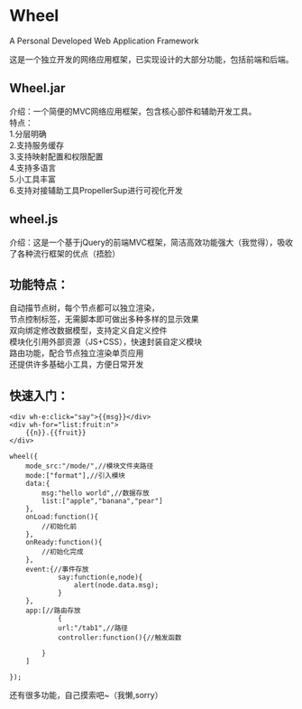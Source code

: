 # Wheel
A Personal Developed Web Application Framework


这是一个独立开发的网络应用框架，已实现设计的大部分功能，包括前端和后端。

## Wheel.jar 

介绍：一个简便的MVC网络应用框架，包含核心部件和辅助开发工具。  
特点：  
1.分层明确  
2.支持服务缓存  
3.支持映射配置和权限配置  
4.支持多语言  
5.小工具丰富  
6.支持对接辅助工具PropellerSup进行可视化开发  

## wheel.js

介绍：这是一个基于jQuery的前端MVC框架，简洁高效功能强大（我觉得），吸收了各种流行框架的优点（捂脸）

## 功能特点：
自动描节点树，每个节点都可以独立渲染，  
节点控制标签，无需脚本即可做出多种多样的显示效果  
双向绑定修改数据模型，支持定义自定义控件  
模块化引用外部资源（JS+CSS），快速封装自定义模块  
路由功能，配合节点独立渲染单页应用  
还提供许多基础小工具，方便日常开发  

## 快速入门：

```
<div wh-e:click="say">{{msg}}</div>
<div wh-for="list:fruit:n">
	{{n}}.{{fruit}}
</div>

wheel({
	mode_src:"/mode/",//模块文件夹路径
	mode:["format"],//引入模块
	data:{
		msg:"hello world",//数据存放
		list:["apple","banana","pear"]
	},
	onLoad:function(){  
		//初始化前
	},
	onReady:function(){  
		//初始化完成
	},
	event:{//事件存放
    		say:function(e,node){
      			alert(node.data.msg);
    		}
	},
	app:[//路由存放
    		{
			url:"/tab1",//路径
			controller:function(){//触发函数
        
		}
 	]
	
});
```

还有很多功能，自己摸索吧~（我懒,sorry）


